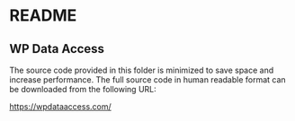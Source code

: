 # README #

## WP Data Access ##

The source code provided in this folder is minimized to save space and increase performance. The full source code in human readable format can be downloaded from the following URL:

https://wpdataaccess.com/
